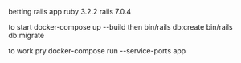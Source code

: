 betting rails app 
ruby 3.2.2
rails  7.0.4

to start 
docker-compose up --build
then 
bin/rails db:create
bin/rails db:migrate

to work pry 
docker-compose run --service-ports app